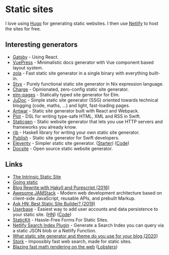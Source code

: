 # Static sites

I love using [Hugo](../hugo/) for generating static websites. I then use [Netlify](https://www.netlify.com/) to host the sites for free.

## Interesting generators

* [Gatsby](https://github.com/gatsbyjs/gatsby) - Using React.
* [VuePress](https://github.com/vuejs/vuepress) - Minimalistic docs generator with Vue component based layout system.
* [zola](https://github.com/getzola/zola) - Fast static site generator in a single binary with everything built-in.
* [Styx](https://styx-static.github.io/styx-site/) - Purely functional static site generator in Nix expression language.
* [Charge](https://github.com/brandonweiss/charge) - Opinionated, zero-config static site generator.
* [elm-pages](https://github.com/dillonkearns/elm-pages) - Statically typed site generator for Elm.
* [JuDoc](https://github.com/tlienart/JuDoc.jl) - Simple static site generator \(SSG\) oriented towards technical blogging \(code, maths, ...\) and light, fast-loading pages.
* [Antwar](https://github.com/antwarjs/antwar) - Static site generator built with React and Webpack.
* [Plot](https://github.com/JohnSundell/Plot) - DSL for writing type-safe HTML, XML and RSS in Swift.
* [Staticgen](https://github.com/tj/staticgen) - Static website generator that lets you use HTTP servers and frameworks you already know.
* [rib](https://github.com/srid/rib) - Haskell library for writing your own static site generator.
* [Publish](https://github.com/JohnSundell/Publish) - Static site generator for Swift developers.
* [Eleventy](https://www.11ty.dev/) - Simpler static site generator. \([Starter](https://eleventail.netlify.com/)\) \([Code](https://github.com/11ty/eleventy)\)
* [Docsite](https://github.com/txd-team/docsite) - Open source static website generator.

## Links

* [The Intrinsic Static Site](https://brandur.org/aws-intrinsic-static)
* [Going static](https://brandur.org/fragments/going-static)
* [Blog Rewrite with Hakyll and Purescript \(2016\)](https://blog.jle.im/entry/blog-rewrite-with-hakyll-and-purescript.html)
* [Awesome JAMStack](https://github.com/automata/awesome-jamstack#readme) - Modern web development architecture based on client-side JavaScript, reusable APIs, and prebuilt Markup.
* [Ask HN: Best Static Site Builder? \(2019\)](https://news.ycombinator.com/item?id=21616149)
* [Userbase](https://userbase.com/) - Easiest way to add user accounts and data persistence to your static site. \([HN](https://news.ycombinator.com/item?id=22145168)\) \([Code](https://github.com/encrypted-dev/userbase)\)
* [StaticKit](https://statickit.com/) - Hassle-Free Forms For Static Sites.
* [Netlify Search Index Plugin](https://github.com/sw-yx/netlify-plugin-search-index) - Generate a Search Index you can query via a static JSON blob or a Netlify Function.
* [What static site generator and theme do you use for your blog \(2020\)](https://lobste.rs/s/h491m8/what_static_site_generator_theme_do_you)
* [Stork](https://github.com/jameslittle230/stork) - Impossibly fast web search, made for static sites.
* [Blazing fast math rendering on the web](http://bollu.github.io/#blazing-fast-math-rendering-on-the-web) \([Lobsters](https://lobste.rs/s/bhykd6/blazing_fast_math_rendering_on_web)\)

